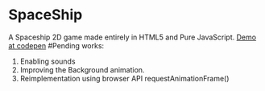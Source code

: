 SpaceShip
=========

A Spaceship 2D game made entirely in HTML5 and Pure JavaScript. 
<a href="http://cdpn.io/vJaoi" target="_black">Demo at codepen</a>
#Pending works:

1) Enabling sounds <br/>
2) Improving the Background animation.<br/>
3) Reimplementation using browser API requestAnimationFrame()

